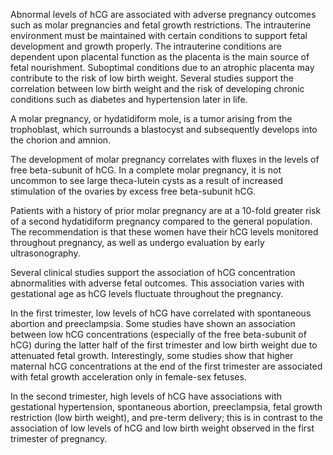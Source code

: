 Abnormal levels of hCG are associated with adverse pregnancy outcomes such as molar pregnancies and fetal growth restrictions. The intrauterine environment must be maintained with certain conditions to support fetal development and growth properly. The intrauterine conditions are dependent upon placental function as the placenta is the main source of fetal nourishment. Suboptimal conditions due to an atrophic placenta may contribute to the risk of low birth weight. Several studies support the correlation between low birth weight and the risk of developing chronic conditions such as diabetes and hypertension later in life.

A molar pregnancy, or hydatidiform mole, is a tumor arising from the trophoblast, which surrounds a blastocyst and subsequently develops into the chorion and amnion.

The development of molar pregnancy correlates with fluxes in the levels of free beta-subunit of hCG. In a complete molar pregnancy, it is not uncommon to see large theca-lutein cysts as a result of increased stimulation of the ovaries by excess free beta-subunit hCG.

Patients with a history of prior molar pregnancy are at a 10-fold greater risk of a second hydatidiform pregnancy compared to the general population. The recommendation is that these women have their hCG levels monitored throughout pregnancy, as well as undergo evaluation by early ultrasonography.

Several clinical studies support the association of hCG concentration abnormalities with adverse fetal outcomes. This association varies with gestational age as hCG levels fluctuate throughout the pregnancy.

In the first trimester, low levels of hCG have correlated with spontaneous abortion and preeclampsia. Some studies have shown an association between low hCG concentrations (especially of the free beta-subunit of hCG) during the latter half of the first trimester and low birth weight due to attenuated fetal growth. Interestingly, some studies show that higher maternal hCG concentrations at the end of the first trimester are associated with fetal growth acceleration only in female-sex fetuses.

In the second trimester, high levels of hCG have associations with gestational hypertension, spontaneous abortion, preeclampsia, fetal growth restriction (low birth weight), and pre-term delivery; this is in contrast to the association of low levels of hCG and low birth weight observed in the first trimester of pregnancy.